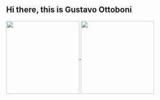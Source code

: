 ## Hi there, this is Gustavo Ottoboni 

<a href="https://github.com/ottoguz">
  <img align="center" height="196em" src="https://github-readme-stats.vercel.app/api/?username=ottoguz&show_icons=true&theme=github_dark&include_all_commits=true&repo=ottoguz" />
</a>
<a href="https://github.com/ottoguz">
  <img align="center" height="196em" margin-top="20px" src="https://github-readme-stats.vercel.app/api/top-langs/?username=ottoguz&layout=compact&langs_count=16&theme=github_dark" />
</a>




